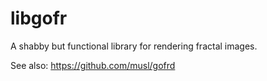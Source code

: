 # libgofr

A shabby but functional library for rendering fractal images.

See also: https://github.com/musl/gofrd
